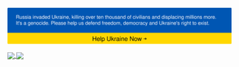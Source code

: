 [![Stand With Ukraine](https://raw.githubusercontent.com/vshymanskyy/StandWithUkraine/main/banner2-direct.svg)](https://vshymanskyy.github.io/StandWithUkraine/)

<a href="#">
  <img height=200 align="center" src="https://github-readme-stats.vercel.app/api?username=illenko&rank_icon=github" />
</a>
<a href="#">
  <img height=200 align="center" src="https://github-readme-stats.vercel.app/api/top-langs?username=illenko&layout=compact&langs_count=8&card_width=320" />
</a>

